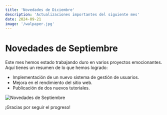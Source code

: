 ```yaml
---
title: 'Novedades de Diciembre'
description: 'Actualizaciones importantes del siguiente mes'
date: 2024-09-21
image: '/walpaper.jpg'
---
```


# Novedades de Septiembre

Este mes hemos estado trabajando duro en varios proyectos emocionantes. Aquí tienes un resumen de lo que hemos logrado:

- Implementación de un nuevo sistema de gestión de usuarios.
- Mejora en el rendimiento del sitio web.
- Publicación de dos nuevos tutoriales.

![Novedades de Septiembre](/walpaper.jpg)

¡Gracias por seguir el progreso!
